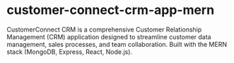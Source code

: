 # customer-connect-crm-app-mern
CustomerConnect CRM is a comprehensive Customer Relationship Management (CRM) application designed to streamline customer data management, sales processes, and team collaboration. Built with the MERN stack (MongoDB, Express, React, Node.js).
